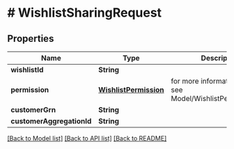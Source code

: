 # # WishlistSharingRequest


## Properties 


Name | Type | Description | Notes
------------ | ------------- | ------------- | -------------
**wishlistId**| **String** |   | [optional]
**permission**| [**WishlistPermission**](WishlistPermission.md) |  for more information please, see Model/WishlistPermission.php  | [optional] [default to WishlistPermission.UNKNOWN_PERMISSION]
**customerGrn**| **String** |   | [optional]
**customerAggregationId**| **String** |   | [optional]


[[Back to Model list]](../../README.md#models) [[Back to API list]](../../README.md#endpoints) [[Back to README]](../../README.md)

